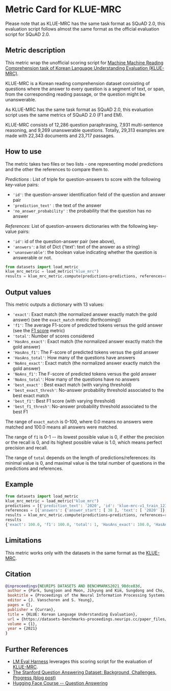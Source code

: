 # Metric Card for KLUE-MRC

Please note that as KLUE-MRC has the same task format as SQuAD 2.0, this evaluation script follows almost the same format as the official evaluation script for SQuAD 2.0.

## Metric description

This metric wrap the unofficial scoring script for [Machine Machine Reading Comprehension task of
Korean Language Understanding Evaluation (KLUE-MRC)](https://huggingface.co/datasets/klue/viewer/mrc/train).

KLUE-MRC is a Korean reading comprehension dataset consisting of questions where the answer to every question is a segment of text, or span, from the corresponding reading passage, or the question might be unanswerable.

As KLUE-MRC has the same task format as SQuAD 2.0, this evaluation script uses the same metrics of SQuAD 2.0 (F1 and EM).

KLUE-MRC consists of 12,286 question paraphrasing, 7,931 multi-sentence reasoning, and 9,269 unanswerable questions. Totally, 29,313 examples are made with 22,343 documents and 23,717 passages.

## How to use 

The metric takes two files or two lists - one representing model predictions and the other the references to compare them to. 

*Predictions* : List of triple for question-answers to score with the following key-value pairs:
* `'id'`:  the question-answer identification field of the question and answer pair 
* `'prediction_text'` : the text of the answer
* `'no_answer_probability'` : the probability that the question has no answer

*References*: List of question-answers dictionaries with the following key-value pairs:
* `'id'`: id of the question-answer pair (see above),
* `'answers'`: a list of Dict {'text': text of the answer as a string}
*  `'unanswerable'`: the boolean value indicating whether the question is answerable or not.

```python
from datasets import load_metric
klue_mrc_metric = load_metric("klue_mrc")
results = klue_mrc_metric.compute(predictions=predictions, references=references)
```

## Output values

This metric outputs a dictionary with 13 values: 
* `'exact'`: Exact match (the normalized answer exactly match the gold answer) (see the `exact_match` metric (forthcoming))
* `'f1'`: The average F1-score of predicted tokens versus the gold answer (see the [F1 score](https://huggingface.co/metrics/f1) metric)
* `'total'`: Number of scores considered
* `'HasAns_exact'`: Exact match (the normalized answer exactly match the gold answer)
* `'HasAns_f1'`:  The F-score of predicted tokens versus the gold answer
* `'HasAns_total'`: How many of the questions have answers
* `'NoAns_exact'`: Exact match (the normalized answer exactly match the gold answer)
* `'NoAns_f1'`: The F-score of predicted tokens versus the gold answer
* `'NoAns_total'`: How many of the questions have no answers
* `'best_exact'` : Best exact match (with varying threshold)
* `'best_exact_thresh'`: No-answer probability threshold associated to the best exact match
* `'best_f1'`: Best F1 score (with varying threshold)
* `'best_f1_thresh'`: No-answer probability threshold associated to the best F1


The range of `exact_match` is 0-100, where 0.0 means no answers were matched and 100.0 means all answers were matched. 

The range of `f1` is 0-1 -- its lowest possible value is 0, if either the precision or the recall is 0, and its highest possible value is 1.0, which means perfect precision and recall.

The range of `total` depends on the length of predictions/references: its minimal value is 0, and maximal value is the total number of questions in the predictions and references.

## Example 

```python
from datasets import load_metric
klue_mrc_metric = load_metric("klue_mrc")
predictions = [{'prediction_text': '2020', 'id': 'klue-mrc-v1_train_12311', 'no_answer_probability': 0.}]
references = [{'answers': {'answer_start': [ 38 ], 'text': [ '2020' ]}, 'id': 'klue-mrc-v1_train_12311'}]
results = klue_mrc_metric.compute(predictions=predictions, references=references)
results
{'exact': 100.0, 'f1': 100.0, 'total': 1, 'HasAns_exact': 100.0, 'HasAns_f1': 100.0, 'HasAns_total': 1, 'best_exact': 100.0, 'best_exact_thresh': 0.0, 'best_f1': 100.0, 'best_f1_thresh': 0.0}
```

## Limitations
This metric works only with the datasets in the same format as the [KLUE-MRC](https://huggingface.co/datasets/klue/viewer/mrc/train). 


## Citation

```bibtex
@inproceedings{NEURIPS DATASETS AND BENCHMARKS2021_98dce83d,
 author = {Park, Sungjoon and Moon, Jihyung and Kim, Sungdong and Cho, Won Ik and Han, Ji Yoon and Park, Jangwon and Song, Chisung and Kim, Junseong and Song, Youngsook and Oh, Taehwan and Lee, Joohong and Oh, Juhyun and Lyu, Sungwon and Jeong, Younghoon and Lee, Inkwon and Seo, Sangwoo and Lee, Dongjun and Kim, Hyunwoo and Lee, Myeonghwa and Jang, Seongbo and Do, Seungwon and Kim, Sunkyoung and Lim, Kyungtae and Lee, Jongwon and Park, Kyumin and Shin, Jamin and Kim, Seonghyun and Park, Lucy and Park, Lucy and Oh, Alice and Ha (NAVER AI Lab), Jung-Woo and Cho, Kyunghyun and Cho, Kyunghyun},
 booktitle = {Proceedings of the Neural Information Processing Systems Track on Datasets and Benchmarks},
 editor = {J. Vanschoren and S. Yeung},
 pages = {},
 publisher = {Curran},
 title = {KLUE: Korean Language Understanding Evaluation},
 url = {https://datasets-benchmarks-proceedings.neurips.cc/paper_files/paper/2021/file/98dce83da57b0395e163467c9dae521b-Paper-round2.pdf},
 volume = {1},
 year = {2021}
}
```
    
## Further References 

- [LM Eval Harness](https://github.com/EleutherAI/lm-evaluation-harness) leverages this scoring script for the evaluation of [KLUE-MRC](https://huggingface.co/datasets/klue/viewer/mrc/train).
- [The Stanford Question Answering Dataset: Background, Challenges, Progress (blog post)](https://rajpurkar.github.io/mlx/qa-and-squad/)
- [Hugging Face Course -- Question Answering](https://huggingface.co/course/chapter7/7)